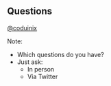 ## Questions
[@coduinix](https://twitter.com/coduinix)

Note:
* Which questions do you have?
* Just ask:
  * In person
  * Via Twitter